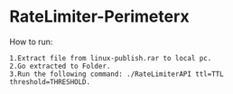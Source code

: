 # RateLimiter-Perimeterx
How to run:
```
1.Extract file from linux-publish.rar to local pc.
2.Go extracted to Folder.
3.Run the following command: ./RateLimiterAPI ttl=TTL threshold=THRESHOLD.
```
